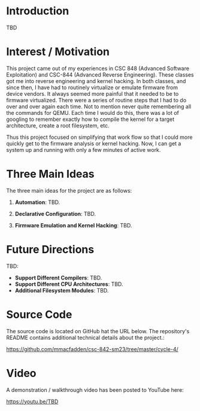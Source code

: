# Introduction
TBD

# Interest / Motivation
This project came out of my experiences in CSC 848 (Advanced Software Exploitation) and CSC-844 (Advanced Reverse Engineering). These classes got me into reverse engineering and kernel hacking.  In both classes, and since then, I have had to routinely virtualize or emulate firmware from device vendors. It always seemed more painful that it needed to be to firmware virtualized.  There were a series of routine steps that I had to do over and over again each time.  Not to mention never quite remembering all the commands for QEMU. Each time I would do this, there was a lot of googling to remember exactly how to compile the kernel for a target architecture, create a root filesystem, etc.

Thus this project focused on simplifying that work flow so that I could more quickly get to the firmware analysis or kernel hacking.  Now, I can get a system up and running with only a few minutes of active work.


# Three Main Ideas
The three main ideas for the project are as follows:

1. **Automation**: TBD. 

2. **Declarative Configuration**: TBD.

3. **Firmware Emulation and Kernel Hacking**: TBD.


# Future Directions
TBD:

  * **Support Different Compilers**: TBD.
  * **Support Different CPU Architectures**: TBD.
  * **Additional Filesystem Modules**: TBD.
  

# Source Code
The source code is located on GitHub hat the URL below.  The repository's README contains additional technical details about the project.:

https://github.com/mmacfadden/csc-842-sm23/tree/master/cycle-4/


# Video
A demonstration / walkthrough video has been posted to YouTube here:

https://youtu.be/TBD